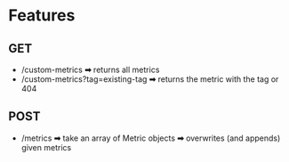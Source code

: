 # Features
## GET
- /custom-metrics **➡** returns all metrics
- /custom-metrics?tag=existing-tag **➡** returns the metric with the tag or 404

## POST
- /metrics **➡** take an array of Metric objects **➡** overwrites (and appends) given metrics